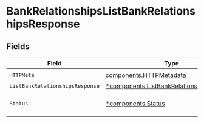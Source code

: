 # BankRelationshipsListBankRelationshipsResponse


## Fields

| Field                                                                                                 | Type                                                                                                  | Required                                                                                              | Description                                                                                           |
| ----------------------------------------------------------------------------------------------------- | ----------------------------------------------------------------------------------------------------- | ----------------------------------------------------------------------------------------------------- | ----------------------------------------------------------------------------------------------------- |
| `HTTPMeta`                                                                                            | [components.HTTPMetadata](../../models/components/httpmetadata.md)                                    | :heavy_check_mark:                                                                                    | N/A                                                                                                   |
| `ListBankRelationshipsResponse`                                                                       | [*components.ListBankRelationshipsResponse](../../models/components/listbankrelationshipsresponse.md) | :heavy_minus_sign:                                                                                    | OK                                                                                                    |
| `Status`                                                                                              | [*components.Status](../../models/components/status.md)                                               | :heavy_minus_sign:                                                                                    | INVALID_ARGUMENT: The request has an invalid argument.                                                |